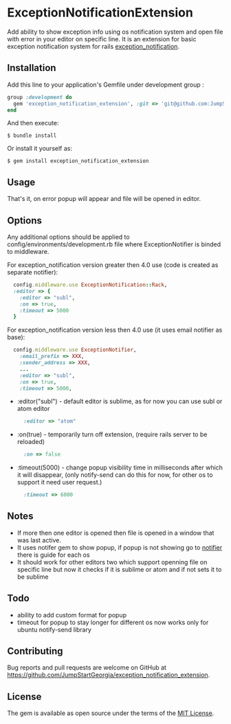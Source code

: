 # ExceptionNotificationExtension

Add ability to show exception info using os notification system and open file with error in your editor on specific line.
It is an extension for basic exception notification system for rails [exception_notification](https://github.com/rails/exception_notification).


## Installation

Add this line to your application's Gemfile under development group :

```ruby
group :development do
  gem 'exception_notification_extension', :git => 'git@github.com:JumpStartGeorgia/exception_notification_extension.git'
end
```

And then execute:

    $ bundle install

Or install it yourself as:

    $ gem install exception_notification_extension

## Usage

That's it, on error popup will appear and file will be opened in editor.

## Options

Any additional options should be applied to config/environments/development.rb file where ExceptionNotifier is binded to middleware.

For exception_notification version greater then 4.0 use (code is created as separate notifier):
```ruby
  config.middleware.use ExceptionNotification::Rack,
  :editor => {
    :editor => "subl",
    :on => true,
    :timeout => 5000
  }
```

For exception_notification version less then 4.0 use (it uses email notifier as base):
```ruby
  config.middleware.use ExceptionNotifier,
    :email_prefix => XXX,
    :sender_address => XXX,
    ...
    :editor => "subl",
    :on => true,
    :timeout => 5000,
```
- :editor("subl") - default editor is sublime, as for now you can use subl or atom editor

  ```ruby
    :editor => "atom"
  ```
- :on(true) - temporarily turn off extension, (require rails server to be reloaded)

  ```ruby
    :on => false
  ```

- :timeout(5000) - change popup visibility time in milliseconds after which it will disappear, (only notify-send can do this for now, for other os to support it need user request.)

  ```ruby
    :timeout => 6000
  ```
## Notes

  - If more then one editor is opened then file is opened in a window that was last active.
  - It uses notifer gem to show popup, if popup is not showing go to [notifier](https://github.com/fnando/notifier) there is guide for each os
  - It should work for other editors two which support openning file on specific line but now it checks if it is sublime or atom and if not sets it to be sublime

## Todo
  - ability to add custom format for popup
  - timeout for popup to stay longer for different os now works only for ubuntu notify-send library

## Contributing

Bug reports and pull requests are welcome on GitHub at https://github.com/JumpStartGeorgia/exception_notification_extension.


## License

The gem is available as open source under the terms of the [MIT License](http://opensource.org/licenses/MIT).

